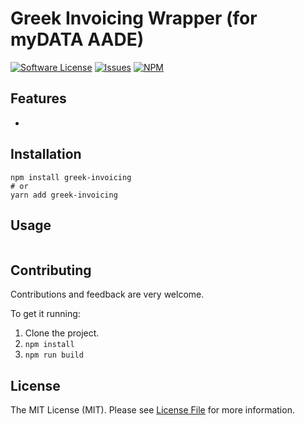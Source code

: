 # Greek Invoicing Wrapper (for myDATA AADE)

<a href="LICENSE"><img src="https://img.shields.io/badge/license-MIT-brightgreen.svg" alt="Software License" /></a>
<a href="https://github.com/gousta/greek-invoicing/issues"><img src="https://img.shields.io/github/issues/gousta/greek-invoicing.svg" alt="Issues" /></a>
<a href="https://npmjs.org/package/greek-invoicing"><img src="https://img.shields.io/npm/v/greek-invoicing.svg?style=flat-squar" alt="NPM" /></a>

## Features

-

## Installation

```
npm install greek-invoicing
# or
yarn add greek-invoicing
```

## Usage

```js

```

## Contributing

Contributions and feedback are very welcome.

To get it running:

1. Clone the project.
2. `npm install`
3. `npm run build`

## License

The MIT License (MIT). Please see [License File](LICENSE) for more information.

[link-contributors]: ../../contributors
